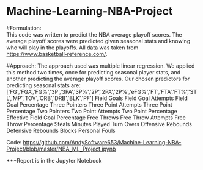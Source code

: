 # Machine-Learning-NBA-Project

#Formulation:<br>
This code was written to predict the NBA average playoff scores. The average playoff scores were predicted given seasonal stats and knowing who will play in the playoffs. All data was taken from https://www.basketball-reference.com/.

#Approach:
The approach used was multiple linear regression. We applied this method two times, once for predicting seasonal player stats, and another predicting the average playoff scores.
Our chosen predictors for predicting seasonal stats are:
['FG','FGA','FG%','3P','3PA','3P%','2P','2PA','2P%','eFG%','FT','FTA','FT%','STL','MP','TOV','ORB','DRB','BLK','PF']
Field Goals
Field Goal Attempts
Field Goal Percentage
Three Pointers
Three Point Attempts
Three Point Percentage
Two Pointers
Two Point Attempts
Two Point Percentage
Effective Field Goal Percentage
Free Throws
Free Throw Attempts
Free Throw Percentage
Steals
Minutes Played
Turn Overs
Offensive Rebounds
Defensive Rebounds
Blocks
Personal Fouls


Code:
https://github.com/AndySoftware653/Machine-Learning-NBA-Project/blob/master/NBA_ML_Project.ipynb

***Report is in the Jupyter Notebook


